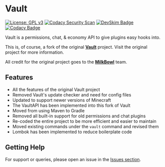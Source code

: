 # Vault

[![License: GPL v3](https://img.shields.io/badge/License-GPLv3-blue.svg)](https://www.gnu.org/licenses/gpl-3.0)
[![Codacy Security Scan](https://github.com/Foulest/Vault/actions/workflows/codacy.yml/badge.svg)](https://github.com/Foulest/Vulture/actions/workflows/codacy.yml)
[![DevSkim Badge](https://github.com/Foulest/Vault/actions/workflows/devskim.yml/badge.svg)](https://github.com/Foulest/Vulture/actions/workflows/devskim.yml)
[![Codacy Badge](https://app.codacy.com/project/badge/Grade/238ed4bb02fe4c2192f199953705c3da)](https://app.codacy.com/gh/Foulest/Vulture/dashboard?utm_source=gh&utm_medium=referral&utm_content=&utm_campaign=Badge_grade)

Vault is a permissions, chat, & economy API to give plugins easy hooks into.

This is, of course, a fork of the original **[Vault](https://github.com/milkbowl/Vault)** project. Visit the original
project for more information.

All credit for the original project goes to the **[MilkBowl](https://github.com/MilkBowl)** team.

## Features

- All the features of the original Vault project
- Removed Vault's update checker and need for config files
- Updated to support newer versions of Minecraft
- The VaultAPI has been implemented into this fork of Vault
- Moved from using Maven to Gradle
- Removed all built-in support for old permissions and chat plugins
- Re-coded the entire project to be more efficient and easier to maintain
- Moved existing commands under the `vault` command and revised them
- Lombok has been implemented to reduce boilerplate code

## Getting Help

For support or queries, please open an issue in the [Issues section](https://github.com/Foulest/Vault/issues).
